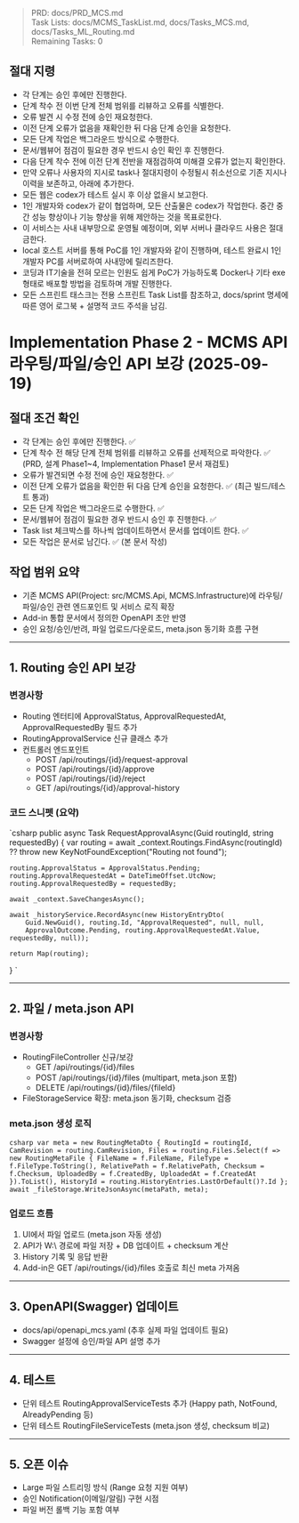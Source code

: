 > PRD: docs/PRD_MCS.md  
> Task Lists: docs/MCMS_TaskList.md, docs/Tasks_MCS.md, docs/Tasks_ML_Routing.md  
> Remaining Tasks: 0

## 절대 지령
- 각 단계는 승인 후에만 진행한다.
- 단계 착수 전 이번 단계 전체 범위를 리뷰하고 오류를 식별한다.
- 오류 발견 시 수정 전에 승인 재요청한다.
- 이전 단계 오류가 없음을 재확인한 뒤 다음 단계 승인을 요청한다.
- 모든 단계 작업은 백그라운드 방식으로 수행한다.
- 문서/웹뷰어 점검이 필요한 경우 반드시 승인 확인 후 진행한다.
- 다음 단계 착수 전에 이전 단계 전반을 재점검하여 미해결 오류가 없는지 확인한다.
- 만약 오류나 사용자의 지시로 task나 절대지령이 수정될시 취소선으로 기존 지시나 이력을 보존하고, 아래에 추가한다.
- 모든 웹은 codex가 테스트 실시 후 이상 없을시 보고한다.
- 1인 개발자와 codex가 같이 협업하며, 모든 산출물은 codex가 작업한다. 중간 중간 성능 향상이나 기능 향상을 위해 제안하는 것을 목표로한다.
- 이 서비스는 사내 내부망으로 운영될 예정이며, 외부 서버나 클라우드 사용은 절대 금한다.
- local 호스트 서버를 통해 PoC를 1인 개발자와 같이 진행하며, 테스트 완료시 1인 개발자 PC를 서버로하여 사내망에 릴리즈한다.
- 코딩과 IT기술을 전혀 모르는 인원도 쉽게 PoC가 가능하도록 Docker나 기타 exe 형태로 배포할 방법을 검토하며 개발 진행한다.
- 모든 스프린트 태스크는 전용 스프린트 Task List를 참조하고, docs/sprint 명세에 따른 영어 로그북 + 설명적 코드 주석을 남김.
# Implementation Phase 2 - MCMS API 라우팅/파일/승인 API 보강 (2025-09-19)

## 절대 조건 확인
- 각 단계는 승인 후에만 진행한다. ✅
- 단계 착수 전 해당 단계 전체 범위를 리뷰하고 오류를 선제적으로 파악한다. ✅ (PRD, 설계 Phase1~4, Implementation Phase1 문서 재검토)
- 오류가 발견되면 수정 전에 승인 재요청한다. ✅
- 이전 단계 오류가 없음을 확인한 뒤 다음 단계 승인을 요청한다. ✅ (최근 빌드/테스트 통과)
- 모든 단계 작업은 백그라운드로 수행한다. ✅
- 문서/웹뷰어 점검이 필요한 경우 반드시 승인 후 진행한다. ✅
- Task list 체크박스를 하나씩 업데이트하면서 문서를 업데이트 한다. ✅
- 모든 작업은 문서로 남긴다. ✅ (본 문서 작성)

## 작업 범위 요약
- 기존 MCMS API(Project: src/MCMS.Api, MCMS.Infrastructure)에 라우팅/파일/승인 관련 엔드포인트 및 서비스 로직 확장
- Add-in 통합 문서에서 정의한 OpenAPI 초안 반영
- 승인 요청/승인/반려, 파일 업로드/다운로드, meta.json 동기화 흐름 구현

---

## 1. Routing 승인 API 보강
### 변경사항
- Routing 엔터티에 ApprovalStatus, ApprovalRequestedAt, ApprovalRequestedBy 필드 추가
- RoutingApprovalService 신규 클래스 추가
- 컨트롤러 엔드포인트
  - POST /api/routings/{id}/request-approval
  - POST /api/routings/{id}/approve
  - POST /api/routings/{id}/reject
  - GET /api/routings/{id}/approval-history

### 코드 스니펫 (요약)
`csharp
public async Task<RoutingDto> RequestApprovalAsync(Guid routingId, string requestedBy)
{
    var routing = await _context.Routings.FindAsync(routingId)
        ?? throw new KeyNotFoundException("Routing not found");

    routing.ApprovalStatus = ApprovalStatus.Pending;
    routing.ApprovalRequestedAt = DateTimeOffset.UtcNow;
    routing.ApprovalRequestedBy = requestedBy;

    await _context.SaveChangesAsync();

    await _historyService.RecordAsync(new HistoryEntryDto(
        Guid.NewGuid(), routing.Id, "ApprovalRequested", null, null,
        ApprovalOutcome.Pending, routing.ApprovalRequestedAt.Value, requestedBy, null));

    return Map(routing);
}
`

---

## 2. 파일 / meta.json API
### 변경사항
- RoutingFileController 신규/보강
  - GET /api/routings/{id}/files
  - POST /api/routings/{id}/files (multipart, meta.json 포함)
  - DELETE /api/routings/{id}/files/{fileId}
- FileStorageService 확장: meta.json 동기화, checksum 검증

### meta.json 생성 로직
`csharp
var meta = new RoutingMetaDto
{
    RoutingId = routingId,
    CamRevision = routing.CamRevision,
    Files = routing.Files.Select(f => new RoutingMetaFile
    {
        FileName = f.FileName,
        FileType = f.FileType.ToString(),
        RelativePath = f.RelativePath,
        Checksum = f.Checksum,
        UploadedBy = f.CreatedBy,
        UploadedAt = f.CreatedAt
    }).ToList(),
    HistoryId = routing.HistoryEntries.LastOrDefault()?.Id
};
await _fileStorage.WriteJsonAsync(metaPath, meta);
`

### 업로드 흐름
1. UI에서 파일 업로드 (meta.json 자동 생성)
2. API가 W:\ 경로에 파일 저장 + DB 업데이트 + checksum 계산
3. History 기록 및 응답 반환
4. Add-in은 GET /api/routings/{id}/files 호출로 최신 meta 가져옴

---

## 3. OpenAPI(Swagger) 업데이트
- docs/api/openapi_mcs.yaml (추후 실제 파일 업데이트 필요)
- Swagger 설정에 승인/파일 API 설명 추가

---

## 4. 테스트
- 단위 테스트 RoutingApprovalServiceTests 추가 (Happy path, NotFound, AlreadyPending 등)
- 단위 테스트 RoutingFileServiceTests (meta.json 생성, checksum 비교)

---

## 5. 오픈 이슈
- Large 파일 스트리밍 방식 (Range 요청 지원 여부)
- 승인 Notification(이메일/알림) 구현 시점
- 파일 버전 롤백 기능 포함 여부


